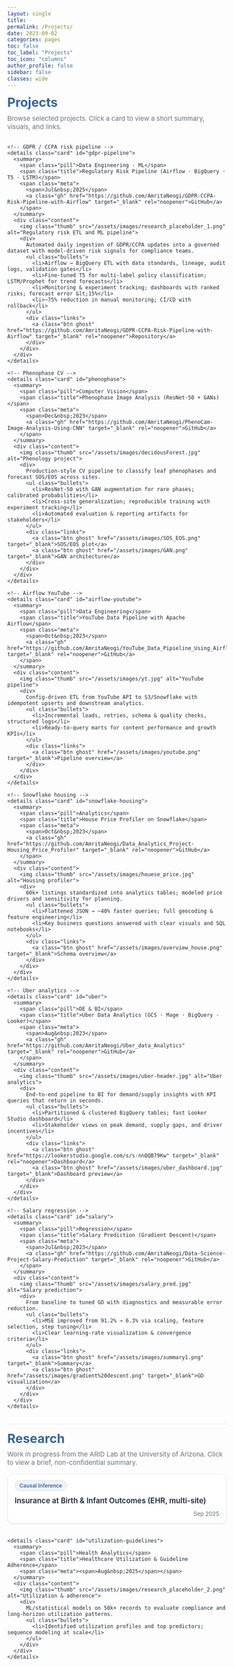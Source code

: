 ```yaml
---
layout: single
title:
permalink: /Projects/
date: 2023-09-02
categories: pages
toc: false
toc_label: "Projects"
toc_icon: "columns"
author_profile: false
sidebar: false
classes: wide
---
```


<link href="https://fonts.googleapis.com/css2?family=Inter:wght@400;600&display=swap" rel="stylesheet">

<style>
  :root{
    --brand:#336699; --ink:#1f2937; --muted:#6b7280; --card:#ffffff;
    --line:#e5e7eb; --ring:rgba(51,102,153,0.12); --bg:#f8fafc;
    --content-max: 1200px; /* match Experience page width */
  }

  /* ===== Match Experience page frame; remove floats/gutters & top gap ===== */
  .layout--single .page__content{
    float:none !important; width:100% !important; max-width:none !important;
    margin:0 !important; padding:0 !important;
  }
  .layout--single .initial-content,
  .layout--single .page__inner-wrap{
    max-width:var(--content-max) !important;
    margin:0 auto !important;
    padding:0 24px !important;   /* even left/right padding */
    box-sizing:border-box;
  }
  /* put H1 right under the navbar */
  .layout--single .page__inner-wrap{ padding-top:0 !important; }
  .layout--single .page__content > h1:first-child{ margin-top:0 !important; }

  /* ===== Typography ===== */
  .projects-page{
    font-family:'Inter', system-ui, -apple-system, Segoe UI, Roboto, Helvetica, Arial, sans-serif;
    color:var(--ink);
  }
  h1.section-title{ color:var(--brand); margin:.25rem 0 .6rem; font-size:clamp(26px,3vw,32px); }
  p.section-sub{ margin:0 0 1.0rem; color:var(--muted); font-size:15px; }

  /* ===== Single-column list of cards ===== */
  .cards{
    display:grid; gap:18px;
    grid-template-columns: 1fr; /* always one column */
  }

  /* ===== Card styles ===== */
  details.card{
    border:1px solid var(--line);
    border-radius:12px;
    background:var(--card);
    box-shadow:0 1px 0 var(--ring);
    overflow:visible; /* don't clip content */
  }
  .card > summary{
    list-style:none; cursor:pointer;
    display:flex; align-items:center; gap:12px; flex-wrap:wrap;
    padding:14px 16px; outline:none;
  }
  .card > summary::-webkit-details-marker{ display:none; }

  .pill{
    font-size:12px; font-weight:600;
    color:var(--brand); background:#eef3f8;
    padding:4px 10px; border-radius:999px;
    border:1px solid #dbe2ea; white-space:nowrap;
  }
  .title{ font-weight:600; font-size:17px; color:var(--ink); }
  .meta{
    margin-left:auto; display:flex; gap:10px; align-items:center;
    color:var(--muted); font-size:13px; white-space:nowrap;
  }
  .meta .gh{
    text-decoration:none; border:1px solid var(--brand); color:var(--brand);
    padding:5px 8px; border-radius:8px; font-weight:600; font-size:13px;
  }
  .meta .gh:hover{ background:var(--brand); color:#fff; }

  /* ===== Inside each card ===== */
  .content{
    display:grid; gap:12px;
    grid-template-columns: 1fr;            /* mobile: stack */
    border-top:1px solid var(--line);
    padding:12px 16px 16px;
    font-size:15px; line-height:1.6;
  }
  @media (min-width: 900px){
    .content{ grid-template-columns: minmax(360px, 44%) 1fr; } /* img left, text right */
  }

  .thumb{
    width:100%;
    aspect-ratio:16/9; object-fit:cover;
    border-radius:10px; border:1px solid var(--line); background:var(--bg);
  }

  .bullets{ margin:.35rem 0 0; padding-left:18px; }
  .bullets li{ margin:.22rem 0; }
  .links{ display:flex; gap:10px; flex-wrap:wrap; margin-top:.6rem; }
  .btn{ display:inline-block; text-decoration:none; font-weight:600;
        padding:7px 10px; border-radius:9px; font-size:14px; }
  .btn.ghost{ border:1px solid var(--brand); color:var(--brand); }
  .btn.ghost:hover{ background:var(--brand); color:#fff; }

  .divider{ height:1px; background:var(--line); margin:1.2rem 0 .9rem; }
</style>

<div class="projects-page">

  <!-- ===================== PROJECTS ===================== -->
  <h1 class="section-title">Projects</h1>
  <p class="section-sub">Browse selected projects. Click a card to view a short summary, visuals, and links.</p>

  <div class="cards">

    <!-- GDPR / CCPA risk pipeline -->
    <details class="card" id="gdpr-pipeline">
      <summary>
        <span class="pill">Data Engineering · ML</span>
        <span class="title">Regulatory Risk Pipeline (Airflow · BigQuery · T5 · LSTM)</span>
        <span class="meta">
          <span>Jul&nbsp;2025</span>
          <a class="gh" href="https://github.com/AmritaNeogi/GDPR-CCPA-Risk-Pipeline-with-Airflow" target="_blank" rel="noopener">GitHub</a>
        </span>
      </summary>
      <div class="content">
        <img class="thumb" src="/assets/images/research_placeholder_1.png" alt="Regulatory risk ETL and ML pipeline">
        <div>
          Automated daily ingestion of GDPR/CCPA updates into a governed dataset with model-driven risk signals for compliance teams.
          <ul class="bullets">
            <li>Airflow → BigQuery ETL with data standards, lineage, audit logs, validation gates</li>
            <li>Fine-tuned T5 for multi-label policy classification; LSTM/Prophet for trend forecasts</li>
            <li>Monitoring & experiment tracking; dashboards with ranked risks; forecast error &lt;15%</li>
            <li>~75% reduction in manual monitoring; CI/CD with rollback</li>
          </ul>
          <div class="links">
            <a class="btn ghost" href="https://github.com/AmritaNeogi/GDPR-CCPA-Risk-Pipeline-with-Airflow" target="_blank" rel="noopener">Repository</a>
          </div>
        </div>
      </div>
    </details>

    <!-- Phenophase CV -->
    <details class="card" id="phenophase">
      <summary>
        <span class="pill">Computer Vision</span>
        <span class="title">Phenophase Image Analysis (ResNet-50 + GANs)</span>
        <span class="meta">
          <span>Dec&nbsp;2023</span>
          <a class="gh" href="https://github.com/AmritaNeogi/PhenoCam-Image-Analysis-Using-CNN" target="_blank" rel="noopener">GitHub</a>
        </span>
      </summary>
      <div class="content">
        <img class="thumb" src="/assets/images/decidousForest.jpg" alt="Phenology project">
        <div>
          Production-style CV pipeline to classify leaf phenophases and forecast SOS/EOS across sites.
          <ul class="bullets">
            <li>ResNet-50 with GAN augmentation for rare phases; calibrated probabilities</li>
            <li>Cross-site generalization; reproducible training with experiment tracking</li>
            <li>Automated evaluation & reporting artifacts for stakeholders</li>
          </ul>
          <div class="links">
            <a class="btn ghost" href="/assets/images/SOS_EOS.png" target="_blank">SOS/EOS plot</a>
            <a class="btn ghost" href="/assets/images/GAN.png" target="_blank">GAN architecture</a>
          </div>
        </div>
      </div>
    </details>

    <!-- Airflow YouTube -->
    <details class="card" id="airflow-youtube">
      <summary>
        <span class="pill">Data Engineering</span>
        <span class="title">YouTube Data Pipeline with Apache Airflow</span>
        <span class="meta">
          <span>Oct&nbsp;2023</span>
          <a class="gh" href="https://github.com/AmritaNeogi/YouTube_Data_Pipieline_Using_Airflow" target="_blank" rel="noopener">GitHub</a>
        </span>
      </summary>
      <div class="content">
        <img class="thumb" src="/assets/images/yt.jpg" alt="YouTube pipeline">
        <div>
          Config-driven ETL from YouTube API to S3/Snowflake with idempotent upserts and downstream analytics.
          <ul class="bullets">
            <li>Incremental loads, retries, schema & quality checks, structured logs</li>
            <li>Ready-to-query marts for content performance and growth KPIs</li>
          </ul>
          <div class="links">
            <a class="btn ghost" href="/assets/images/youtube.png" target="_blank">Pipeline overview</a>
          </div>
        </div>
      </div>
    </details>

    <!-- Snowflake housing -->
    <details class="card" id="snowflake-housing">
      <summary>
        <span class="pill">Analytics</span>
        <span class="title">House Price Profiler on Snowflake</span>
        <span class="meta">
          <span>Oct&nbsp;2023</span>
          <a class="gh" href="https://github.com/AmritaNeogi/Data_Analytics_Project-Housing_Price_Profiler" target="_blank" rel="noopener">GitHub</a>
        </span>
      </summary>
      <div class="content">
        <img class="thumb" src="/assets/images/houese_price.jpg" alt="Housing profiler">
        <div>
          60k+ listings standardized into analytics tables; modeled price drivers and sensitivity for planning.
          <ul class="bullets">
            <li>Flattened JSON → ~40% faster queries; full geocoding & feature engineering</li>
            <li>Key business questions answered with clear visuals and SQL notebooks</li>
          </ul>
          <div class="links">
            <a class="btn ghost" href="/assets/images/overview_house.png" target="_blank">Schema overview</a>
          </div>
        </div>
      </div>
    </details>

    <!-- Uber analytics -->
    <details class="card" id="uber">
      <summary>
        <span class="pill">DE & BI</span>
        <span class="title">Uber Data Analytics (GCS · Mage · BigQuery · Looker)</span>
        <span class="meta">
          <span>Aug&nbsp;2023</span>
          <a class="gh" href="https://github.com/AmritaNeogi/Uber_data_Analytics" target="_blank" rel="noopener">GitHub</a>
        </span>
      </summary>
      <div class="content">
        <img class="thumb" src="/assets/images/uber-header.jpg" alt="Uber analytics">
        <div>
          End-to-end pipeline to BI for demand/supply insights with KPI queries that return in seconds.
          <ul class="bullets">
            <li>Partitioned & clustered BigQuery tables; fast Looker Studio dashboard</li>
            <li>Stakeholder views on peak demand, supply gaps, and driver incentives</li>
          </ul>
          <div class="links">
            <a class="btn ghost" href="https://lookerstudio.google.com/s/s-nnQQB79Kw" target="_blank" rel="noopener">Dashboard</a>
            <a class="btn ghost" href="/assets/images/uber_dashboard.jpg" target="_blank">Dashboard preview</a>
          </div>
        </div>
      </div>
    </details>

    <!-- Salary regression -->
    <details class="card" id="salary">
      <summary>
        <span class="pill">Regression</span>
        <span class="title">Salary Prediction (Gradient Descent)</span>
        <span class="meta">
          <span>Jul&nbsp;2023</span>
          <a class="gh" href="https://github.com/AmritaNeogi/Data-Science-Project-Salary-Prediction" target="_blank" rel="noopener">GitHub</a>
        </span>
      </summary>
      <div class="content">
        <img class="thumb" src="/assets/images/salary_pred.jpg" alt="Salary prediction">
        <div>
          From baseline to tuned GD with diagnostics and measurable error reduction.
          <ul class="bullets">
            <li>MSE improved from 91.2% → 6.3% via scaling, feature selection, step tuning</li>
            <li>Clear learning-rate visualization & convergence criteria</li>
          </ul>
          <div class="links">
            <a class="btn ghost" href="/assets/images/summary1.png" target="_blank">Summary</a>
            <a class="btn ghost" href="/assets/images/gradient%20descent.png" target="_blank">GD visualization</a>
          </div>
        </div>
      </div>
    </details>

  </div><!-- /.cards -->

  <div class="divider"></div>

  <!-- ===================== RESEARCH ===================== -->
  <h1 class="section-title">Research</h1>
  <p class="section-sub">Work in progress from the ARID Lab at the University of Arizona. Click to view a brief, non-confidential summary.</p>

  <div class="cards">
    <details class="card" id="insurance-infant">
      <summary>
        <span class="pill">Causal Inference</span>
        <span class="title">Insurance at Birth & Infant Outcomes (EHR, multi-site)</span>
        <span class="meta"><span>Sep&nbsp;2025</span></span>
      </summary>
      <div class="content">
        <img class="thumb" src="/assets/images/research_placeholder_1.png" alt="Insurance & infant outcomes">
        <div>
          Causal/logistic modeling to assess payer-type effects on infant survival using multi-site EHR.
          <ul class="bullets">
            <li>Equity-focused subgroup analyses; reproducible pipelines and audit readiness</li>
          </ul>
        </div>
      </div>
    </details>

    <details class="card" id="utilization-guidelines">
      <summary>
        <span class="pill">Health Analytics</span>
        <span class="title">Healthcare Utilization & Guideline Adherence</span>
        <span class="meta"><span>Aug&nbsp;2025</span></span>
      </summary>
      <div class="content">
        <img class="thumb" src="/assets/images/research_placeholder_2.png" alt="Utilization & adherence">
        <div>
          ML/statistical models on 50k+ records to evaluate compliance and long-horizon utilization patterns.
          <ul class="bullets">
            <li>Identified utilization profiles and top predictors; sequence modeling at scale</li>
          </ul>
        </div>
      </div>
    </details>
  </div><!-- /.cards -->

</div>

<script>
  // Keep only one card open per grid
  document.querySelectorAll('.cards').forEach((grid) => {
    grid.querySelectorAll('details.card').forEach((d) => {
      d.addEventListener('toggle', () => {
        if (d.open) grid.querySelectorAll('details.card').forEach(o => { if (o !== d) o.removeAttribute('open'); });
      });
    });
  });
</script>
